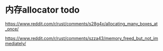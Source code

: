 # 内存allocator todo

https://www.reddit.com/r/rust/comments/s28g4x/allocating_many_boxes_at_once/

https://www.reddit.com/r/rust/comments/szza43/memory_freed_but_not_immediately/